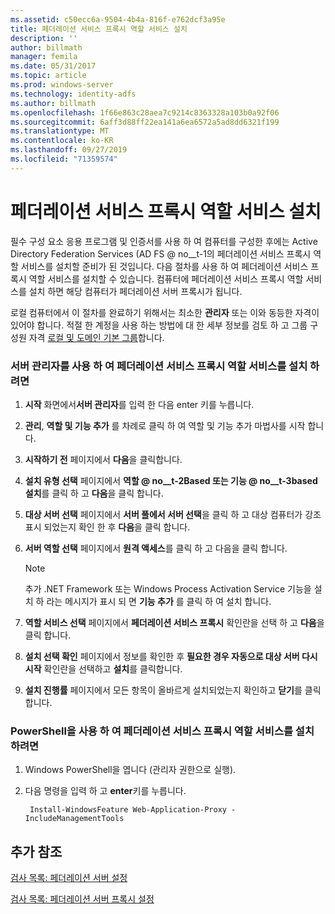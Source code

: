 ```yaml
---
ms.assetid: c50ecc6a-9504-4b4a-816f-e762dcf3a95e
title: 페더레이션 서비스 프록시 역할 서비스 설치
description: ''
author: billmath
manager: femila
ms.date: 05/31/2017
ms.topic: article
ms.prod: windows-server
ms.technology: identity-adfs
ms.author: billmath
ms.openlocfilehash: 1f66e863c28aea7c9214c8363328a103b0a92f06
ms.sourcegitcommit: 6aff3d88ff22ea141a6ea6572a5ad8dd6321f199
ms.translationtype: MT
ms.contentlocale: ko-KR
ms.lasthandoff: 09/27/2019
ms.locfileid: "71359574"
---
```

# <a name="install-the-federation-service-proxy-role-service"></a>페더레이션 서비스 프록시 역할 서비스 설치

필수 구성 요소 응용 프로그램 및 인증서를 사용 하 여 컴퓨터를 구성한 후에는 Active Directory Federation Services \(AD FS @ no__t-1의 페더레이션 서비스 프록시 역할 서비스를 설치할 준비가 된 것입니다. 다음 절차를 사용 하 여 페더레이션 서비스 프록시 역할 서비스를 설치할 수 있습니다. 컴퓨터에 페더레이션 서비스 프록시 역할 서비스를 설치 하면 해당 컴퓨터가 페더레이션 서버 프록시가 됩니다.  
  
로컬 컴퓨터에서 이 절차를 완료하기 위해서는 최소한 **관리자** 또는 이와 동등한 자격이 있어야 합니다.  적절 한 계정을 사용 하는 방법에 대 한 세부 정보를 검토 하 고 그룹 구성원 자격 [로컬 및 도메인 기본 그룹](https://go.microsoft.com/fwlink/?LinkId=83477)합니다.   
  
### <a name="to-install-the-federation-service-proxy-role-service-using-the-server-manager"></a>서버 관리자를 사용 하 여 페더레이션 서비스 프록시 역할 서비스를 설치 하려면
  
1.  **시작** 화면에서**서버 관리자**를 입력 한 다음 enter 키를 누릅니다.  
  
2.  **관리**, **역할 및 기능 추가** 를 차례로 클릭 하 여 역할 및 기능 추가 마법사를 시작 합니다.  
  
3.  **시작하기 전** 페이지에서 **다음**을 클릭합니다.  
  
4.  **설치 유형 선택** 페이지에서 **역할 @ no__t-2Based 또는 기능 @ no__t-3based 설치**를 클릭 하 고 **다음**을 클릭 합니다.  
  
5.  **대상 서버 선택** 페이지에서 **서버 풀에서 서버 선택**을 클릭 하 고 대상 컴퓨터가 강조 표시 되었는지 확인 한 후 **다음**을 클릭 합니다.  
  
6.  **서버 역할 선택** 페이지에서 **원격 액세스**를 클릭 하 고 다음을 클릭 합니다.  
  
    > [!NOTE]  
    > 추가 .NET Framework 또는 Windows Process Activation Service 기능을 설치 하 라는 메시지가 표시 되 면 **기능 추가** 를 클릭 하 여 설치 합니다.  
  
7. **역할 서비스 선택** 페이지에서 **페더레이션 서비스 프록시** 확인란을 선택 하 고 **다음**을 클릭 합니다.  

8. **설치 선택 확인** 페이지에서 정보를 확인한 후 **필요한 경우 자동으로 대상 서버 다시 시작** 확인란을 선택하고 **설치**를 클릭합니다.  
  
13. **설치 진행률** 페이지에서 모든 항목이 올바르게 설치되었는지 확인하고 **닫기**를 클릭합니다.  

### <a name="to-install-the-federation-service-proxy-role-service-using-powershell"></a>PowerShell을 사용 하 여 페더레이션 서비스 프록시 역할 서비스를 설치 하려면

1. Windows PowerShell을 엽니다 (관리자 권한으로 실행).

2. 다음 명령을 입력 하 고 **enter**키를 누릅니다.

        Install-WindowsFeature Web-Application-Proxy -IncludeManagementTools



  
## <a name="additional-references"></a>추가 참조  
[검사 목록: 페더레이션 서버 설정](Checklist--Setting-Up-a-Federation-Server.md)  
  
[검사 목록: 페더레이션 서버 프록시 설정](Checklist--Setting-Up-a-Federation-Server-Proxy.md)  
  

